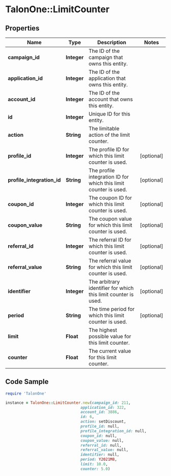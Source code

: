 # TalonOne::LimitCounter

## Properties

Name | Type | Description | Notes
------------ | ------------- | ------------- | -------------
**campaign_id** | **Integer** | The ID of the campaign that owns this entity. | 
**application_id** | **Integer** | The ID of the application that owns this entity. | 
**account_id** | **Integer** | The ID of the account that owns this entity. | 
**id** | **Integer** | Unique ID for this entity. | 
**action** | **String** | The limitable action of the limit counter. | 
**profile_id** | **Integer** | The profile ID for which this limit counter is used. | [optional] 
**profile_integration_id** | **String** | The profile integration ID for which this limit counter is used. | [optional] 
**coupon_id** | **Integer** | The coupon ID for which this limit counter is used. | [optional] 
**coupon_value** | **String** | The coupon value for which this limit counter is used. | [optional] 
**referral_id** | **Integer** | The referral ID for which this limit counter is used. | [optional] 
**referral_value** | **String** | The referral value for which this limit counter is used. | [optional] 
**identifier** | **Integer** | The arbitrary identifier for which this limit counter is used. | [optional] 
**period** | **String** | The time period for which this limit counter is used. | [optional] 
**limit** | **Float** | The highest possible value for this limit counter. | 
**counter** | **Float** | The current value for this limit counter. | 

## Code Sample

```ruby
require 'TalonOne'

instance = TalonOne::LimitCounter.new(campaign_id: 211,
                                 application_id: 322,
                                 account_id: 3886,
                                 id: 6,
                                 action: setDiscount,
                                 profile_id: null,
                                 profile_integration_id: null,
                                 coupon_id: null,
                                 coupon_value: null,
                                 referral_id: null,
                                 referral_value: null,
                                 identifier: null,
                                 period: Y2021M8,
                                 limit: 10.0,
                                 counter: 5.0)
```


